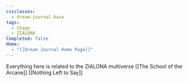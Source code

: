```yaml
---
cssclasses:
  - dream-journal-base
tags:
  - Stage
  - ZIALONA
Completed: false
Home:
  - "[[Dream Journal Home Page]]"
---
```

Everything here is related to the ZIALONA multiverse
[[The School of the Arcane]]
[[Nothing Left to Say]]